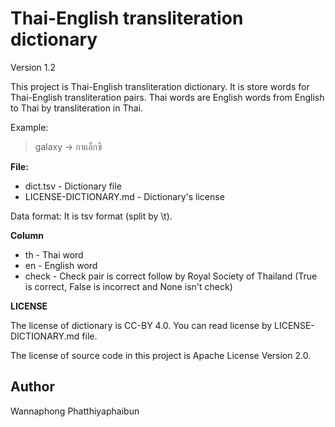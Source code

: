 # Thai-English transliteration dictionary

Version 1.2


This project is Thai-English transliteration dictionary. It is store words for Thai-English transliteration pairs. Thai words are English words from English to Thai by transliteration in Thai.

Example:

> galaxy -> กาแล็กซี

**File:**
- dict.tsv - Dictionary file
- LICENSE-DICTIONARY.md - Dictionary's license

Data format: It is tsv format (split by \t).

**Column**
- th - Thai word
- en - English word
- check - Check pair is correct follow by Royal Society of Thailand (True is correct, False is incorrect and None isn't check)

**LICENSE**

The license of dictionary is CC-BY 4.0. You can read license by LICENSE-DICTIONARY.md file.

The license of source code in this project is Apache License Version 2.0.

## Author
Wannaphong Phatthiyaphaibun